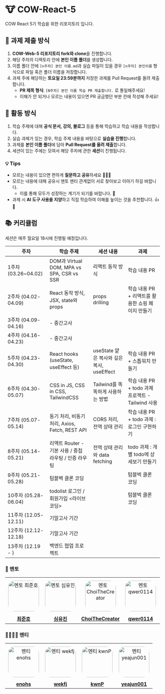 # 🐮 COW-React-5

COW React 5기 학습을 위한 리포지토리 입니다.

## 📌 과제 제출 방식

1. **COW-Web-5 리포지토리 fork와 clone**을 진행합니다.
2. 해당 주차의 디렉토리 안에 **본인 이름 폴더**를 생성합니다.
3. 이름 폴더 안에 `[n주차] 본인 이름.md`과 실습 파일이 있을 경우 `[n주차] 본인이름` 형식으로 파일 혹은 폴더 이름을 저장합니다.
4. 과제 주에 해당하는 **토요일 23:59분까지** 저장한 과제를 Pull Request를 올려 제출합니다.
   - **PR 제목 형식**: `[N주차] 본인 이름 학습 PR 제출합니다.` 로 통일해주세요!
   - 이해가 안 되거나 모르는 내용이 있으면 PR 궁금했던 부분 칸에 작성해 주세요!

## 📝 활동 방식

1. 학습 주제에 대해 **공식 문서, 강의, 블로그** 등을 통해 학습하고 학습 내용을 작성합니다.
2. 실습 과제가 있는 경우, 학습 주제 내용을 바탕으로 **실습을 진행**합니다.
3. 과제를 **본인 이름 폴더**에 담아 **Pull Request를 올려 제출**합니다.
4. 세션이 있는 주에는 모여서 해당 주차에 관한 **세션**이 진행됩니다.

### 💡 Tips

- 모르는 내용이 있으면 편하게 **질문하고 공유**하세요 🙋🙋‍♀️
- 모르는 내용에 대해 공유시 멘토 멘티 관계없이 서로 찾아보고 이야기 하길 바랍니다.
  - 이를 통해 모두가 성장하는 계기가 되기를 바랍니다. 💪
- 과제 시 **AI 도구 사용을 지양**하고 직접 학습하여 이해를 높이는 것을 추천합니다. 👍🧐

## 📚 커리큘럼

세션은 매주 월요일 18시에 진행될 예정입니다.

| 주차                | 학습 주제                                             | 세션 내용                                 | 과제                                          |
|--------------------|-----------------------------------------------------|-----------------------------------------|----------------------------------------------|
| 1주차 (03.26~04.02) | DOM과 Virtual DOM, MPA vs SPA, CSR vs SSR             | 리액트 동작 방식                          | 학습 내용 PR                                |
| 2주차 (04.02-04.09) | React 동작 방식, JSX, state와 props                   | props drilling                            | 학습 내용 PR + 리액트를 활용한 쇼핑 페이지 만들기 |
| 3주차 (04.09-04.16) | - 중간고사                                            |                                         |                                              |
| 4주차 (04.16-04.23) | - 중간고사                                            |                                         |                                              |
| 5주차 (04.23-04.30) | React hooks (useState, useEffect 등)                  | useState 얕은 복사와 깊은 복사, useEffect | 학습 내용 PR + 스톱워치 만들기                |
| 6주차 (04.30-05.07) | CSS in JS, CSS in CSS, TailwindCSS                    | Tailwind를 똑똑하게 사용하는 방법         | 학습 내용 PR + todo 과제 프로젝트 - Tailwind 사용 |
| 7주차 (05.07-05.14) | 동기 처리, 비동기 처리, Axios, Fetch, REST API        | CORS 처리, 전역 상태 관리                 | 학습 내용 PR + todo 과제 : 로그인 구현하기      |
| 8주차 (05.14-05.21) | 리액트 Router - 기본 사용 / 중첩 라우팅 / 인증 라우팅 | 전역 상태 관리와 data fetching            | todo 과제 : 개별 todo에 상세보기 만들기        |
| 9주차 (05.21-05.28) | 텀블벅 클론 코딩                                      |                                         | 텀블벅 클론 코딩                              |
| 10주차 (05.28-06.04) | todolist 로그인 / 회원가입 <라이브 코딩>             |                                         | 텀블벅 클론 코딩                              |
| 11주차 (12.05-12.11) | 기말고사 기간                                         |                                         |                                              |
| 12주차 (12.12-12.18) | 기말고사 기간                                         |                                         |                                              |
| 13주차 (12.19 - )    | 백엔드 협업 프로젝트                                  |                                         |                                              |

### 👥 멘토

<table width="100%" style="border-collapse: collapse;">
  <tr>
    <td align="center" style="padding: 10px;">
      <img src="https://avatars.githubusercontent.com/swgvenghy" width="100px" alt="멘토 최준호" style="border-radius: 20%;"/>
    </td>
    <td align="center" style="padding: 10px;">
      <img src="https://avatars.githubusercontent.com/ujinsimSS" width="100px" alt="멘토 심유진" style="border-radius: 20%;"/>
    </td>
    <td align="center" style="padding: 10px;">
      <img src="https://avatars.githubusercontent.com/ChoiTheCreator" width="100px" alt="멘토 ChoiTheCreator" style="border-radius: 20%;"/>
    </td>
    <td align="center" style="padding: 10px;">
      <img src="https://avatars.githubusercontent.com/qwer0114" width="100px" alt="멘토 qwer0114" style="border-radius: 20%;"/>
    </td>
    <td align="center" style="padding: 10px;">
      <img src="https://avatars.githubusercontent.com/JangYEhoon00" width="100px" alt="멘토 JangYEhoon00" style="border-radius: 20%;"/>
    </td>
  </tr>
  <tr>
    <td align="center">
      <a href="https://github.com/swgvenghy">
        <strong>최준호</strong>
      </a>
    </td>
    <td align="center">
      <a href="https://github.com/ujinsimSS">
        <strong>심유진</strong>
      </a>
    </td>
    <td align="center">
      <a href="https://github.com/ChoiTheCreator">
        <strong>ChoiTheCreator</strong>
      </a>
    </td>
    <td align="center">
      <a href="https://github.com/qwer0114">
        <strong>qwer0114</strong>
      </a>
    </td>
    <td align="center">
      <a href="https://github.com/JangYEhoon00">
        <strong>JangYEhoon00</strong>
      </a>
    </td>
  </tr>
</table>

### 🧑‍🧑‍🧒‍🧒 멘티

<table width="100%" style="border-collapse: collapse;">
  <tr>
    <td align="center" style="padding: 10px;">
      <img src="https://avatars.githubusercontent.com/enohs" width="100px" alt="멘티 enohs" style="border-radius: 20%;"/>
    </td>
    <td align="center" style="padding: 10px;">
      <img src="https://avatars.githubusercontent.com/wekfj" width="100px" alt="멘티 wekfj" style="border-radius: 20%;"/>
    </td>
    <td align="center" style="padding: 10px;">
      <img src="https://avatars.githubusercontent.com/kwnP" width="100px" alt="멘티 kwnP" style="border-radius: 20%;"/>
    </td>
    <td align="center" style="padding: 10px;">
      <img src="https://avatars.githubusercontent.com/yeajun001" width="100px" alt="멘티 yeajun001" style="border-radius: 20%;"/>
    </td>
  </tr>
  <tr>
    <td align="center">
      <a href="https://github.com/enohs">
        <strong>enohs</strong>
      </a>
    </td>
    <td align="center">
      <a href="https://github.com/wekfj">
        <strong>wekfj</strong>
      </a>
    </td>
    <td align="center">
      <a href="https://github.com/kwnP">
        <strong>kwnP</strong>
      </a>
    </td>
    <td align="center">
      <a href="https://github.com/yeajun001">
        <strong>yeajun001</strong>
      </a>
    </td>
  </tr>
</table>

